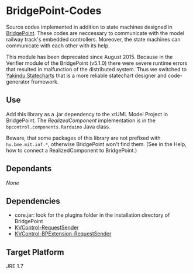 # BridgePoint-Codes

Source codes implemented in addition to state machines designed in [BridgePoint](http://xtuml.org). These codes are neccessary to communicate with the model railway track's embedded controllers. Moreover, the state machines can communicate with each other with its help.

This module has been deprecated since August 2015. Because in the Verifier module of the BridgePoint (v5.1.0) there were severe runtime errors that resulted in malfunction of the distributed system. Thus we switched to [Yakindu Statecharts](https://www.itemis.com/en/yakindu/statechart-tools/) that is a more reliable statechart designer and code-generator framework.

## Use

Add this library as a .jar dependency to the xtUML Model Project in BridgePoint. The *RealizedComponent* implementation is in the `bpcontrol.components.Rarduino` Java class.

Beware, that some packages of this library are not prefixed with `hu.bme.mit.inf.*`, otherwise BridgePoint won't find them. (See in the Help, how to connect a RealizedComponent to BridgePoint.)

## Dependants

*None*

## Dependencies

* core.jar: look for the plugins folder in the installation directory of BridgePoint
* [KVControl-RequestSender](https://github.com/FTSRG/BME-MODES3/tree/master/kvcontrol-requestsender)
* [KVControl-BPExtension-RequestSender](https://github.com/FTSRG/BME-MODES3/tree/master/kvcontrol-bpextension-requestsender)

## Target Platform
JRE 1.7